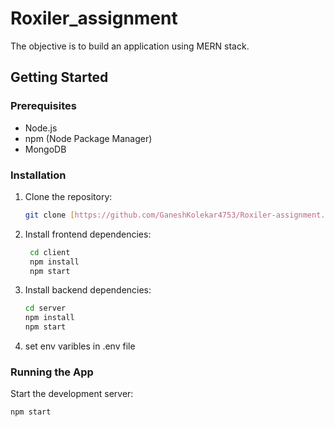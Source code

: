# Roxiler_assignment

The objective is to build an application using MERN stack.



## Getting Started

### Prerequisites

- Node.js
- npm (Node Package Manager)
- MongoDB

### Installation

1. Clone the repository:

    ```bash
    git clone [https://github.com/GaneshKolekar4753/Roxiler-assignment.git]
    ```

2. Install frontend dependencies:
   ```bash
    cd client
    npm install
    npm start
    ```
4. Install backend dependencies:
      ```bash
    cd server
    npm install
    npm start
    ```
6. set env varibles in .env file

   

   
### Running the App

Start the development server:

```bash
npm start



